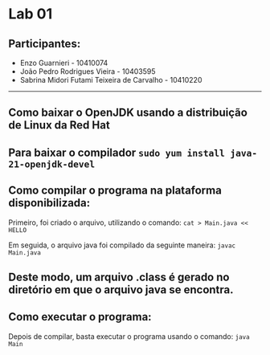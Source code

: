 # Lab 01
## Participantes:
- Enzo Guarnieri - 10410074
- João Pedro Rodrigues Vieira - 10403595
- Sabrina Midori Futami Teixeira de Carvalho - 10410220
---
## Como baixar o OpenJDK usando a distribuição de Linux da Red Hat

Para baixar o compilador
`sudo yum install java-21-openjdk-devel`
---
## Como compilar o programa na plataforma disponibilizada:

Primeiro, foi criado o arquivo, utilizando o comando:
`cat > Main.java << HELLO`

Em seguida, o arquivo java foi compilado da seguinte maneira:
`javac Main.java`

Deste modo, um arquivo .class é gerado no diretório em que o arquivo java se encontra.
---
## Como executar o programa:

Depois de compilar, basta executar o programa usando o comando:
`java Main`
    
